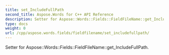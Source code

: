 ```yaml
---
title: set_IncludeFullPath
second_title: Aspose.Words for C++ API Reference
description: Setter for Aspose::Words::Fields::FieldFileName::get_IncludeFullPath. 
type: docs
weight: 0
url: /cpp/aspose.words.fields/fieldfilename/set_includefullpath/
---
```


Setter for Aspose::Words::Fields::FieldFileName::get_IncludeFullPath. 

